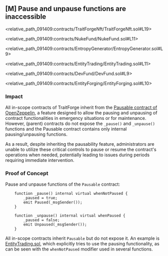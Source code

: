 ## [M] Pause and unpause functions are inaccessible

<relative_path_091409:contracts/TraitForgeNft/TraitForgeNft.sol#L19>

<relative_path_091409:contracts/NukeFund/NukeFund.sol#L11>

<relative_path_091409:contracts/EntropyGenerator/EntropyGenerator.sol#L9>

<relative_path_091409:contracts/EntityTrading/EntityTrading.sol#L11>

<relative_path_091409:contracts/DevFund/DevFund.sol#L9>

<relative_path_091409:contracts/EntityForging/EntityForging.sol#L10>

### Impact

All in-scope contracts of TraitForge inherit from the [Pausable contract of OpenZeppelin](https://github.com/OpenZeppelin/openzeppelin-contracts/blob/master/contracts/utils/Pausable.sol), a feature designed to allow the pausing and unpausing of contract functionalities in emergency situations or for maintenance. However, (parent) contracts do not expose the `_pause()` and `_unpause()` functions and the Pausable contract contains only internal pausing/unpausing functions.

As a result, despite inheriting the pausability feature, administrators are unable to utilize these critical controls to pause or resume the contract's operations when needed, potentially leading to issues during periods requiring immediate intervention.

### Proof of Concept

Pause and unpause functions of the `Pausable` contract:

```solidity
    function _pause() internal virtual whenNotPaused {
        _paused = true;
        emit Paused(_msgSender());
    }

    function _unpause() internal virtual whenPaused {
        _paused = false;
        emit Unpaused(_msgSender());
    }
```

All in-scope contracts inherit `Pausable` but do not expose it. An example is [EntityTrading.sol](relative_path_091409:contracts/EntityTrading/EntityTrading.sol), which explicitly tries to use the pausing functionality, as can be seen with the `whenNotPaused` modifier used in several functions.



